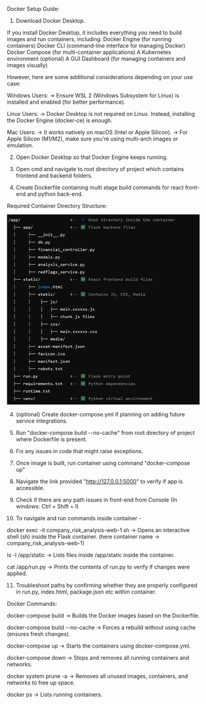 Docker Setup Guide:

1. Download Docker Desktop.

If you install Docker Desktop, it includes everything you need to build images and run containers, including:
Docker Engine (for running containers)
Docker CLI (command-line interface for managing Docker)
Docker Compose (for multi-container applications)
A Kubernetes environment (optional)
A GUI Dashboard (for managing containers and images visually)

However, here are some additional considerations depending on your use case:

Windows Users:
-> Ensure WSL 2 (Windows Subsystem for Linux) is installed and enabled (for better performance).

Linux Users:
-> Docker Desktop is not required on Linux. Instead, installing the Docker Engine (docker-ce) is enough.

Mac Users:
-> It works natively on macOS (Intel or Apple Silicon).
-> For Apple Silicon (M1/M2), make sure you're using multi-arch images or emulation.

2. Open Docker Desktop so that Docker Engine keeps running.

2. Open cmd and navigate to root directory of project which contains frontend and backend folders.

3. Create Dockerfile containing multi stage build commands for react front-end and python back-end.

Required Container Directory Structure:

![alt text](readme_images/image.png)

4. (optional) Create docker-compose.yml if planning on adding future service integrations.

5. Run "docker-compose build --no-cache" from root directory of project where Dockerfile is present.

6. Fix any issues in code that might raise exceptions.

7. Once image is built, run container using command "docker-compose up"

8. Navigate the link provided "http://127.0.0.1:5000" to verify if app is accessible.

9. Check if there are any path issues in front-end from Console (In windows: Ctrl + Shift + I)

10. To navigate and run commands inside container -

docker exec -it company_risk_analysis-web-1 sh  -> Opens an interactive shell (sh) inside the Flask container.
                                                    (here container name -> company_risk_analysis-web-1)

ls -l /app/static -> Lists files inside /app/static inside the container.

cat /app/run.py -> Prints the contents of run.py to verify if changes were applied.

11. Troubleshoot paths by confirming whether they are properly configured in run.py, index.html, package.json etc within container. 


Docker Commands:

docker-compose build -> Builds the Docker images based on the Dockerfile.

docker-compose build --no-cache -> Forces a rebuild without using cache (ensures fresh changes).

docker-compose up -> Starts the containers using docker-compose.yml.

docker-compose down -> Stops and removes all running containers and networks.

docker system prune -a -> Removes all unused images, containers, and networks to free up space.

docker ps -> Lists running containers.
